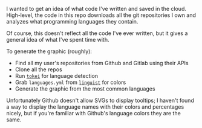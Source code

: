 I wanted to get an idea of what code I've written and saved in the cloud.
High-level, the code in this repo downloads all the git repositories I own and
analyzes what programming languages they contain.

Of course, this doesn't reflect all the code I've ever written, but it gives
a general idea of what I've spent time with.

To generate the graphic (roughly):
- Find all my user's repositories from Github and Gitlab using their APIs
- Clone all the repos
- Run [`tokei`](https://github.com/XAMPPRocky/tokei) for language detection
- Grab `languages.yml` from [`linguist`](https://github.com/github/linguist)
  for colors
- Generate the graphic from the most common languages

Unfortunately Github doesn't allow SVGs to display tooltips; I haven't found
a way to display the language names with their colors and percentages nicely,
but if you're familiar with Github's language colors they are the same.

